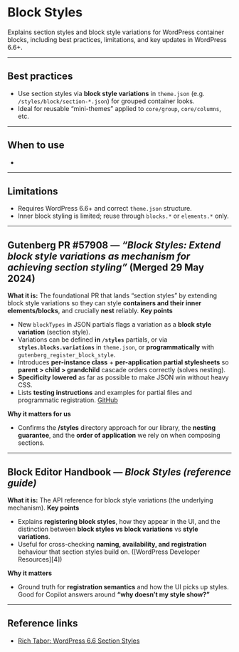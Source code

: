 # Block Styles
Explains section styles and block style variations for WordPress container blocks, including best practices, limitations, and key updates in WordPress 6.6+.

---

## Best practices
- Use section styles via **block style variations** in `theme.json` (e.g. `/styles/block/section-*.json`) for grouped container looks. 
- Ideal for reusable “mini-themes” applied to `core/group`, `core/columns`, etc.

---

## When to use
- 

---

## Limitations
- Requires WordPress 6.6+ and correct `theme.json` structure.
- Inner block styling is limited; reuse through `blocks.*` or `elements.*` only.

---

## Gutenberg PR #57908 — *“Block Styles: Extend block style variations as mechanism for achieving section styling”* (Merged 29 May 2024)

**What it is:** The foundational PR that lands “section styles” by extending block style variations so they can style **containers and their inner elements/blocks**, and crucially **nest** reliably.
**Key points**

- New `blockTypes` in JSON partials flags a variation as a **block style variation** (section style).
- Variations can be defined **in `/styles`** partials, or via **`styles.blocks.variations`** in `theme.json`, or **programmatically** with `gutenberg_register_block_style`.
- Introduces **per-instance class** + **per-application partial stylesheets** so **parent > child > grandchild** cascade orders correctly (solves nesting).
- **Specificity lowered** as far as possible to make JSON win without heavy CSS.
- Lists **testing instructions** and examples for partial files and programmatic registration. [GitHub](https://github.com/WordPress/gutenberg/pull/57908)

**Why it matters for us**

- Confirms the **/styles** directory approach for our library, the **nesting guarantee**, and the **order of application** we rely on when composing sections.

---

## Block Editor Handbook — *Block Styles (reference guide)*

**What it is:** The API reference for block style variations (the underlying mechanism).
**Key points**

- Explains **registering block styles**, how they appear in the UI, and the distinction between **block styles vs block variations** vs **style variations**.
- Useful for cross-checking **naming, availability, and registration** behaviour that section styles build on. ([WordPress Developer Resources][4])

**Why it matters**

- Ground truth for **registration semantics** and how the UI picks up styles. Good for Copilot answers around **“why doesn’t my style show?”**

---

## Reference links
- [Rich Tabor: WordPress 6.6 Section Styles](https://rich.blog/wordpress-6-6/)
